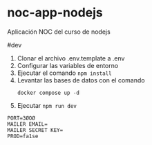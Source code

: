 # noc-app-nodejs
Aplicación NOC del curso de nodejs

#dev
1. Clonar el archivo .env.template a .env
2. Configurar las variables de entorno
3. Ejecutar el comando ```npm install```
4. Levantar las bases de datos con el comando
    ```
    docker compose up -d 
    ```
5. Ejecutar ```npm run dev```

```
PORT=3ØOØ
MAILER EMAIL=
MAILER SECRET KEY=
PROD=fa1se
```